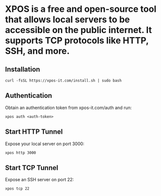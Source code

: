 # XPOS is a free and open-source tool that allows local servers to be accessible on the public internet. It supports TCP protocols like HTTP, SSH, and more.

## Installation

```shell
curl -fsSL https://xpos-it.com/install.sh | sudo bash
```

## Authentication
Obtain an authentication token from xpos-it.com/auth and run:

```shell
xpos auth <auth-token>
```

## Start HTTP Tunnel
Expose your local server on port 3000:

```shell
xpos http 3000
```

## Start TCP Tunnel
Expose an SSH server on port 22:

```shell
xpos tcp 22
```

